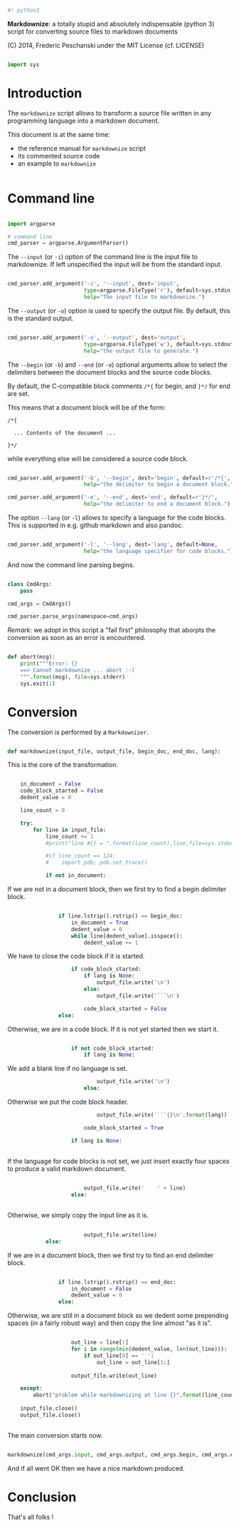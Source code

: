 ```python
#! python3

```
**Markdownize**: a totally stupid and absolutely indispensable (python 3) script 
for converting source files to markdown documents

(C) 2014, Frederic Peschanski under the MIT License (cf. LICENSE)
```python

import sys

```

# Introduction #

The `markdownize` script allows to transform a source file
 written in any programming language into a markdown document.

This document is at the same time:
 - the reference manual for `markdownize` script
 - its commented source code
 - an example to `markdownize`

```python

```

# Command line #

```python

import argparse

# command line
cmd_parser = argparse.ArgumentParser()


```
The `--input` (or `-i`) option of the command line is the input file to markdownize.
If left unspecified the input will be from the standard input.
```python

cmd_parser.add_argument('-i', '--input', dest='input',
                        type=argparse.FileType('r'), default=sys.stdin,
                        help="The input file to markdownize.")

```
The `--output` (or `-o`) option is used to specify the output file. By default, this is the standard output.
```python

cmd_parser.add_argument('-o', '--output', dest='output',
                        type=argparse.FileType('w'), default=sys.stdout,
                        help="the output file to generate.")

```
The `--begin` (or `-b`) and `--end` (or `-e`) optional arguments allow to select the delimiters between
 the document blocks and the source code blocks.

By default, the C-compatible block comments `/*{` for begin, and `}*/` for end are set.

This means that a document block will be of the form:

    /*{

      ... Contents of the document ...

    }*/

while everything else will be considered a source code block.

```python

cmd_parser.add_argument('-b', '--begin', dest='begin', default=r'/*{', 
                        help="the delimiter to begin a document block.")

cmd_parser.add_argument('-e', '--end', dest='end', default=r'}*/',
                        help="the delimiter to end a document block.")


```
The option `--lang` (or `-l`) allows to specify a language for the
code blocks. This is supported in e.g. github markdown and also
pandoc.
```python

cmd_parser.add_argument('-l', '--lang', dest='lang', default=None, 
                        help="the language specifier for code blocks.")

```

And now the command line parsing begins.

```python

class CmdArgs:
    pass

cmd_args = CmdArgs()

cmd_parser.parse_args(namespace=cmd_args)

```
_Remark_: we adopt in this script a "fail first" philosophy that
aborpts the conversion as soon as an error is encountered.
```python

def abort(msg):
    print("""Error: {}
    ==> Cannot markdownize ... abort :-(
    """.format(msg), file=sys.stderr)
    sys.exit(1)

```

# Conversion #

The conversion is performed by a `Markdownizer`.

```python

def markdownize(input_file, output_file, begin_doc, end_doc, lang):

```
This is the core of the transformation.
```python

    in_document = False
    code_block_started = False
    dedent_value = 0

    line_count = 0

    try:
        for line in input_file:
            line_count += 1
            #print("line #{} = ".format(line_count),line,file=sys.stderr)

            #if line_count == 124:
            #    import pdb; pdb.set_trace()

            if not in_document:

```
If we are not in a document block, then we first
try to find a begin delimiter block.
```python

                if line.lstrip().rstrip() == begin_doc:
                    in_document = True
                    dedent_value = 0
                    while line[dedent_value].isspace():
                        dedent_value += 1

```
We have to close the code block if it is started.
```python
                    if code_block_started:
                        if lang is None:
                            output_file.write('\n')
                        else:
                            output_file.write('```\n')

                        code_block_started = False
                else:

```
Otherwise, we are in a code block. If it is not yet started
then we start it.
```python

                    if not code_block_started:
                        if lang is None:
```
We add a blank line if no language is set.
```python
                            output_file.write('\n')
                        else:
```
Otherwise we put the code block header.
```python
                            output_file.write('```{}\n'.format(lang))

                        code_block_started = True

                    if lang is None:
                        
```
If the language for code blocks is not set, we just insert exactly
four spaces to produce a valid markdown document.
```python
                        
                        output_file.write('    ' + line)
                    else:
                        
```
Otherwise, we simply copy the input line as it is.
```python
                        
                        output_file.write(line)
            else:

```
If we are in a document block, then we first try
to find an end delimiter block.
```python

                if line.lstrip().rstrip() == end_doc:
                    in_document = False
                    dedent_value = 0
                else:

```
Otherwise, we are still in a document block so we dedent
some prepending spaces (in a fairly robust way) and
then copy the line almost "as it is".
```python

                    out_line = line[:]
                    for i in range(min(dedent_value, len(out_line))):
                        if out_line[0] == ' ':
                            out_line = out_line[1:]
                        
                    output_file.write(out_line)

    except:
        abort("problem while markdownizing at line {}".format(line_count))
                      
    input_file.close()
    output_file.close()
              

```
The main conversion starts now.
```python

markdownize(cmd_args.input, cmd_args.output, cmd_args.begin, cmd_args.end, cmd_args.lang)

```
And if all went OK then we have a nice markdown produced.

# Conclusion #

That's all folks !
